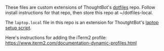 These files are custom extensions of ThoughtBot's [dotfiles](https://github.com/thoughtbot/dotfiles) repo. Follow install instructions for that repo, then store this repo at ~/dotfiles-local.

The ```laptop.local``` file in this repo is an extension for ThoutghtBot's [laptop setup script](https://github.com/thoughtbot/laptop).

Here's instructions for adding the iTerm2 profile: https://www.iterm2.com/documentation-dynamic-profiles.html
